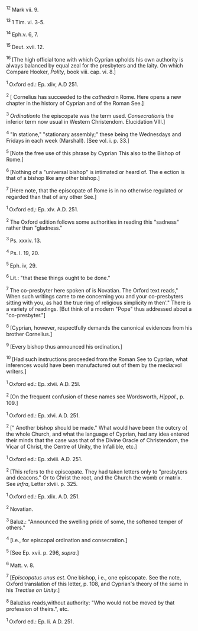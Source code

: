 <body>
 <p><a name="P5401_1648242"></a>
 <sup>12 </sup>Mark vii. 9.</p>
 
 <p><a name="P5402_1649081"></a>
 <sup>13 </sup>1 Tim. vi. 3-5.</p>
 
 <p><a name="P5403_1649291"></a>
 <sup>14 </sup>Eph.v. 6, 7. </p>
 
 <p><a name="P5405_1651064"></a>
 <sup>15 </sup>Deut. xvii. 12.</p>
 
 <p><a name="P5406_1651500"></a>
 <sup>16 </sup>[The high official tone with which Cyprian upholds his own authority is always balanced by equal zeal for the presbyters and the laity. On which Compare Hooker, <i>Polity</i>, book viii. cap. vi. 8.]</p>
 
 <p><a name="P5411_1652145"></a>
 <sup>1 </sup>Oxford ed.: Ep. xliv, A.D 251.</p>
 
 <p><a name="P5413_1652242"></a>
 <sup>2 </sup>[ Cornelius has succeeded to the <i>cathedra</i>in Rome. Here opens a new chapter in the history of Cyprian and of the Roman See.]</p>
 
 <p><a name="P5417_1653375"></a>
 <sup>3 </sup><i>Ordination</i>to the episcopate was the term used. <i>Consecration</i>is the inferior term now usual in Western Christendom. Elucidation VIII.]</p>
 
 <p><a name="P5418_1654047"></a>
 <sup>4 </sup>"In statione," "stationary assembly;" these being the Wednesdays and Fridays in each week (Marshall). [See vol. i. p. 33.]</p>
 
 <p><a name="P5419_1654907"></a>
 <sup>5 </sup>[Note the free use of this phrase by Cyprian This also to the Bishop of Rome.]</p>
 
 <p><a name="P5421_1655672"></a>
 <sup>6 </sup>[Nothing of a "universal bishop" is intimated or heard of. The e ection is that of a bishop like any other bishop.]</p>
 
 <p><a name="P5422_1655919"></a>
 <sup>7 </sup>[Here note, that the episcopate of Rome is in no otherwise regulated or regarded than that of any other See.]</p>
 
 <p><a name="P5427_1656265"></a>
 <sup>1 </sup>Oxford ed,: Ep. xlv. A.D. 251. </p>
 
 <p><a name="P5432_1658001"></a>
 <sup>2 </sup>The Oxford edition follows some authorities in reading this "sadness" rather than "gladness."</p>
 
 <p><a name="P5434_1660167"></a>
 <sup>3 </sup>Ps. xxxiv. 13.</p>
 
 <p><a name="P5435_1660349"></a>
 <sup>4 </sup>Ps. l. 19, 20.</p>
 
 <p><a name="P5436_1660545"></a>
 <sup>5 </sup>Eph. iv, 29.</p>
 
 <p><a name="P5437_1660625"></a>
 <sup>6 </sup>Lit.: "that these things ought to be done."</p>
 
 <p><a name="P5438_1660930"></a>
 <sup>7 </sup>The co-presbyter here spoken of is Novatian. The Orford text reads," When such writings came to me concerning you and your co-presbyters sitting with you, as had the true ring of religious simplicity m then'." There is a variety of readings. [But think of a modern "Pope" thus addressed about a "co-presbyter."]</p>
 
 <p><a name="P5440_1661457"></a>
 <sup>8 </sup>[Cyprian, however, respectfully demands the canonical evidences from his brother Cornelius.]</p>
 
 <p><a name="P5441_1661736"></a>
 <sup>9 </sup>[Every bishop thus announced his ordination.] </p>
 
 <p><a name="P5443_1663575"></a>
 <sup>10 </sup>[Had such instructions proceeded from the Roman See to Cyprian, what inferences would have been manufactured out of them by the media:vol writers.]</p>
 
 <p><a name="P5448_1664389"></a>
 <sup>1 </sup>Oxford ed.: Ep. xlvii. A.D. 25l.</p>
 
 <p><a name="P5453_1664920"></a>
 <sup>2 </sup>[On the frequent confusion of these names see Wordsworth, <i>Hippol</i>., p. 109.]</p>
 
 <p><a name="P5458_1665639"></a>
 <sup>1 </sup>Oxford ed.: Ep. xlvi. A.D. 251.</p>
 
 <p><a name="P5463_1666585"></a>
 <sup>2 </sup>[" Another bishop should be made." What would have been the outcry o( the whole Church, and what the language of Cyprian, had any idea entered their minds that the case was that of the Divine Oracle of Christendom, the Vicar of Christ, the Centre of Unity, the Infallible, etc.] </p>
 
 <p><a name="P5468_1668069"></a>
 <sup>1 </sup>Oxford ed.: Ep. xlviii. A.D. 251.</p>
 
 <p><a name="P5475_1670118"></a>
 <sup>2 </sup>[This refers to the episcopate. They had taken letters only to "presbyters and deacons." Or to Christ the root, and the Church the womb or matrix. See <i>infra</i>, Letter xlviii. p. 325.</p>
 
 <p><a name="P5481_1672163"></a>
 <sup>1 </sup>Oxford ed.: Ep. xlix. A.D. 251.</p>
 
 <p><a name="P5486_1672637"></a>
 <sup>2 </sup>Novatian. </p>
 
 <p><a name="P5487_1673142"></a>
 <sup>3 </sup>Baluz.: "Announced the swelling pride of some, the softened temper of others."</p>
 
 <p><a name="P5488_1674376"></a>
 <sup>4 </sup>[i.e., for episcopal ordination and consecration.]</p>
 
 <p><a name="P5490_1674671"></a>
 <sup>5 </sup>[See Ep. xvii. p. 296, <i>supra</i>.]</p>
 
 <p><a name="P5491_1675636"></a>
 <sup>6 </sup>Matt. v. 8.</p>
 
 <p><a name="P5492_1676739"></a>
 <sup>7 </sup>[<i>Episcopatus unus est</i>. One bishop, i e., one episcopate. See the note, Oxford translation of this letter, p. 108, and Cyprian's theory of the same in his <i>Treatise on Unity</i>.]</p>
 
 <p><a name="P5493_1676974"></a>
 <sup>8 </sup>Baluzius reads,without authority: "Who would not be moved by that profession of theirs.", etc. </p>
 
 <p><a name="P5499_1678204"></a>
 <sup>1 </sup>Oxford ed.: Ep. li. A.D. 251.</p>
 
 </body>